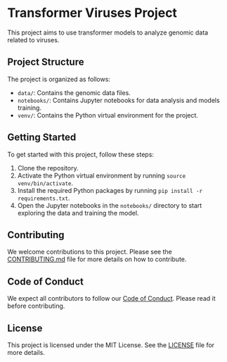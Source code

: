 # Transformer Viruses Project

This project aims to use transformer models to analyze genomic data related to viruses.

## Project Structure

The project is organized as follows:

- `data/`: Contains the genomic data files.
- `notebooks/`: Contains Jupyter notebooks for data analysis and models training.
- `venv/`: Contains the Python virtual environment for the project.

## Getting Started

To get started with this project, follow these steps:

1. Clone the repository.
2. Activate the Python virtual environment by running `source venv/bin/activate`.
3. Install the required Python packages by running `pip install -r requirements.txt`.
4. Open the Jupyter notebooks in the `notebooks/` directory to start exploring the data and training the model.

## Contributing

We welcome contributions to this project. Please see the [CONTRIBUTING.md](CONTRIBUTING.md) file for more details on how to contribute.

## Code of Conduct

We expect all contributors to follow our [Code of Conduct](CODE_OF_CONDUCT.md). Please read it before contributing.

## License

This project is licensed under the MIT License. See the [LICENSE](LICENSE) file for more details.
